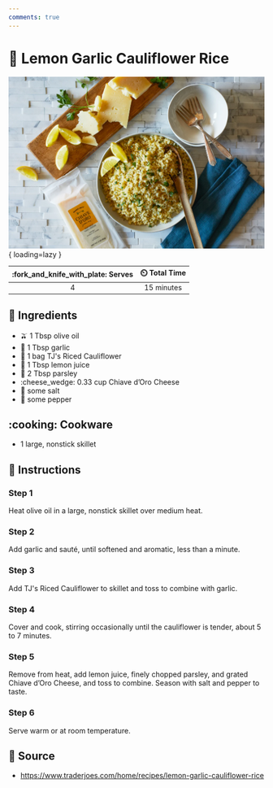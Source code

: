 ```yaml
---
comments: true
---
```

# :broccoli: Lemon Garlic Cauliflower Rice

![Lemon Garlic Cauliflower Rice](../assets/images/lemon-garlic-cauliflower-rice.png){ loading=lazy }

| :fork_and_knife_with_plate: Serves | :timer_clock: Total Time |
|:----------------------------------:|:-----------------------: |
| 4 | 15 minutes |

## :salt: Ingredients

- :olive: 1 Tbsp olive oil
- :garlic: 1 Tbsp garlic
- :broccoli: 1 bag TJ's Riced Cauliflower
- :lemon: 1 Tbsp lemon juice
- :herb: 2 Tbsp parsley
- :cheese_wedge: 0.33 cup Chiave d’Oro Cheese
- :salt: some salt
- :salt: some pepper

## :cooking: Cookware

- 1 large, nonstick skillet

## :pencil: Instructions

### Step 1

Heat olive oil in a large, nonstick skillet over medium heat.

### Step 2

Add garlic and sauté, until softened and aromatic, less than a minute.

### Step 3

Add TJ's Riced Cauliflower to skillet and toss to combine with garlic.

### Step 4

Cover and cook, stirring occasionally until the cauliflower is tender, about 5 to 7 minutes.

### Step 5

Remove from heat, add lemon juice, finely chopped parsley, and grated Chiave d’Oro Cheese, and toss to combine. Season
with salt and pepper to taste.

### Step 6

Serve warm or at room temperature.

## :link: Source

- <https://www.traderjoes.com/home/recipes/lemon-garlic-cauliflower-rice>
